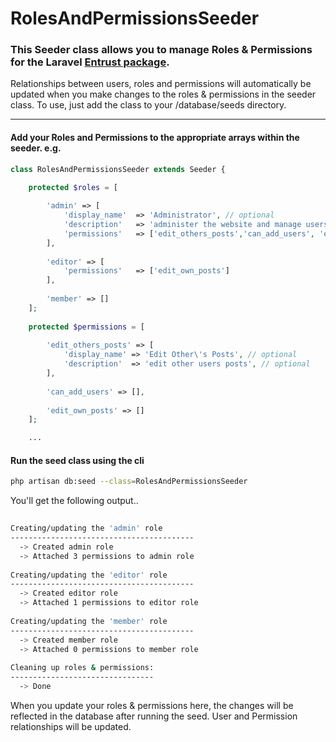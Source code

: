 # RolesAndPermissionsSeeder

### This Seeder class allows you to manage Roles & Permissions for the Laravel [Entrust package](https://github.com/Zizaco/entrust). 

Relationships between users, roles and permissions will automatically be updated when you make changes to the roles & permissions in the seeder class. To use, just add the class to your /database/seeds directory.

---

#### Add your Roles and Permissions to the appropriate arrays within the seeder. e.g.

```php
class RolesAndPermissionsSeeder extends Seeder {

	protected $roles = [
	
		'admin' => [
			'display_name'	=> 'Administrator', // optional
			'description'	=> 'administer the website and manage users', // optional
			'permissions' 	=> ['edit_others_posts','can_add_users', 'edit_own_posts'] // optional
		],
		
		'editor' => [
			'permissions' 	=> ['edit_own_posts']
		],
		
		'member' => [] 
	];
	
	protected $permissions = [
		
		'edit_others_posts' => [
			'display_name' => 'Edit Other\'s Posts', // optional
			'description'  => 'edit other users posts', // optional
		],
		
		'can_add_users' => [],
		
		'edit_own_posts' => []
	];

	...
```

#### Run the seed class using the cli

```bash
php artisan db:seed --class=RolesAndPermissionsSeeder
```

You'll get the following output..

```bash
 
Creating/updating the 'admin' role
-----------------------------------------
  -> Created admin role
  -> Attached 3 permissions to admin role
 
Creating/updating the 'editor' role
-----------------------------------------
  -> Created editor role
  -> Attached 1 permissions to editor role
 
Creating/updating the 'member' role
-----------------------------------------
  -> Created member role
  -> Attached 0 permissions to member role
 
Cleaning up roles & permissions:
--------------------------------
  -> Done
```


When you update your roles & permissions here, the changes will be reflected in the database after running the seed. User and Permission relationships will be updated.

